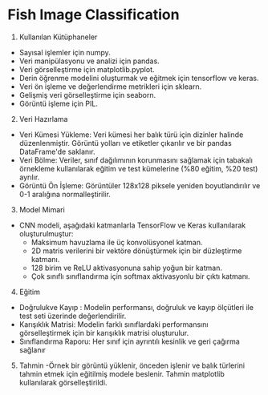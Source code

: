 # Fish Image Classification

1) Kullanılan Kütüphaneler
- Sayısal işlemler için numpy.
- Veri manipülasyonu ve analizi için pandas.
- Veri görselleştirme için matplotlib.pyplot.
- Derin öğrenme modelini oluşturmak ve eğitmek için tensorflow ve keras.
- Veri ön işleme ve değerlendirme metrikleri için sklearn.
- Gelişmiş veri görselleştirme için seaborn.
- Görüntü işleme için PIL.

2) Veri Hazırlama
- Veri Kümesi Yükleme: Veri kümesi her balık türü için dizinler halinde düzenlenmiştir. Görüntü yolları ve etiketler çıkarılır ve bir pandas DataFrame'de saklanır.
- Veri Bölme: Veriler, sınıf dağılımının korunmasını sağlamak için tabakalı örnekleme kullanılarak eğitim ve test kümelerine (%80 eğitim, %20 test) ayrılır.
- Görüntü Ön İşleme: Görüntüler 128x128 piksele yeniden boyutlandırılır ve 0-1 aralığına normalleştirilir.

3) Model Mimari
- CNN modeli, aşağıdaki katmanlarla TensorFlow ve Keras kullanılarak oluşturulmuştur:
  - Maksimum havuzlama ile üç konvolüsyonel katman.
  - 2D matris verilerini bir vektöre dönüştürmek için bir düzleştirme katmanı.
  - 128 birim ve ReLU aktivasyonuna sahip yoğun bir katman.
  - Çok sınıflı sınıflandırma için softmax aktivasyonlu bir çıktı katmanı.
 
4) Eğitim
- Doğrulukve Kayıp : Modelin performansı, doğruluk ve kayıp ölçütleri ile test seti üzerinde değerlendirilir.
- Karışıklık Matrisi: Modelin farklı sınıflardaki performansını görselleştirmek için bir karışıklık matrisi oluşturulur.
- Sınıflandırma Raporu: Her sınıf için ayrıntılı kesinlik ve geri çağırma sağlanır

5) Tahmin
-Örnek bir görüntü yüklenir, önceden işlenir ve balık türlerini tahmin etmek için eğitilmiş modele beslenir. Tahmin matplotlib kullanılarak görselleştirildi.
